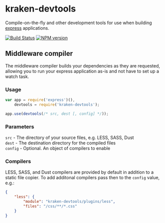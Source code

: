 # kraken-devtools

Compile-on-the-fly and other development tools for use when building [express](http://expressjs.com/) applications.

[![Build Status](https://travis-ci.org/krakenjs/kraken-devtools.png)](https://travis-ci.org/krakenjs/kraken-devtools)
[![NPM version](https://badge.fury.io/js/kraken-devtools.png)](http://badge.fury.io/js/kraken-devtools)




## Middleware compiler

The middleware compiler builds your dependencies as they are requested, allowing you to run your express application as-is and not have to set up a watch task.


### Usage

```js
var app = require('express')(),
    devtools = require('kraken-devtools');

app.use(devtools(/* src, dest [, config] */));
```

### Parameters

`src` - The directory of your source files, e.g. LESS, SASS, Dust  
`dest` - The destination directory for the compiled files  
`config` - Optional. An object of compilers to enable  



### Compilers

LESS, SASS, and Dust compilers are provided by default in addition to a static file copier. To add additonal compilers pass then to the `config` value, e.g.:

```json
{
    "less": {
        "module": "kraken-devtools/plugins/less",
        "files": "/css/**/*.css"
    }
}
```
